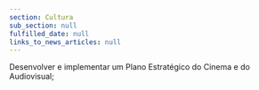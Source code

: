 ```yaml
---
section: Cultura
sub_section: null
fulfilled_date: null
links_to_news_articles: null
---
```


Desenvolver e implementar um Plano Estratégico do Cinema e do Audiovisual;